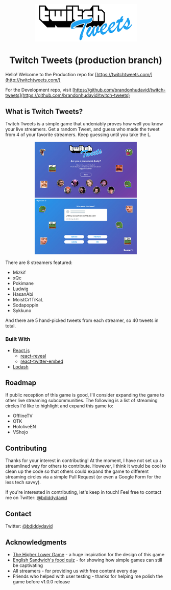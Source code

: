 <!-- LOGO -->
<div align="center">
    <img src="https://raw.githubusercontent.com/brandonhudavid/twitch-tweets/main/src/img/twitchtweets_logo.png" alt="Logo" width="320"/>
<br/>

<!-- HEADER -->
# Twitch Tweets (production branch)
</div>

Hello! Welcome to the Production repo for [https://twitchtweets.com/](http://twitchtweets.com/)

For the Development repo, visit [https://github.com/brandonhudavid/twitch-tweets](https://github.com/brandonhudavid/twitch-tweets)

<!-- ABOUT -->
## What is Twitch Tweets?

Twitch Tweets is a simple game that undeniably proves how well you know your live streamers. Get a random Tweet, and guess who made the tweet from 4 of your favorite streamers. Keep guessing until you take the L.

<div align="center">
  <img src="./tt_ss1.jpg" alt="Screenshot-1" width="320"/>
  <img src="./tt_ss2.jpg" alt="Screenshot-2" width="320"/>
</div>

There are 8 streamers featured:
* Mizkif
* xQc
* Pokimane
* Ludwig
* HasanAbi
* MoistCr1TiKaL
* Sodapoppin
* Sykkuno

And there are 5 hand-picked tweets from each streamer, so 40 tweets in total. 


### Built With

* [React.js](https://reactjs.org/)
  * [react-reveal](https://www.react-reveal.com/)
  * [react-twitter-embed](https://www.npmjs.com/package/react-twitter-embed)
* [Lodash](https://lodash.com/)

<!-- ROADMAP -->
## Roadmap

If public reception of this game is good, I'll consider expanding the game to other live streaming subcommunities. The following is a list of streaming circles I'd like to highlight and expand this game to:

- OfflineTV
- OTK
- HololiveEN
- VShojo


<!-- CONTRIBUTING -->
## Contributing

Thanks for your interest in contributing! At the moment, I have not set up a streamlined way for others to contribute. However, I think it would be cool to clean up the code so that others could expand the game to different streaming circles via a simple Pull Request (or even a Google Form for the less tech savvy).

If you're interested in contributing, let's keep in touch! Feel free to contact me on Twitter: [@bdiddydavid](https://twitter.com/bdiddydavid)

<!-- CONTACT -->
## Contact

Twitter: [@bdiddydavid](https://twitter.com/bdiddydavid)

<!-- ACKNOWLEDGMENTS -->
## Acknowledgments

* [The Higher Lower Game](http://www.higherlowergame.com/) - a huge inspiration for the design of this game
* [English Sandwich's food quiz](https://englishsandwich.github.io/) - for showing how simple games can still be captivating
* All streamers - for providing us with free content every day
* Friends who helped with user testing - thanks for helping me polish the game before v1.0.0 release
